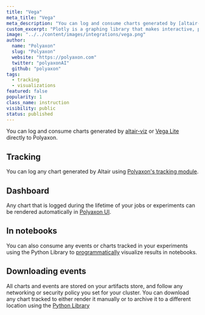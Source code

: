 ```yaml
---
title: "Vega"
meta_title: "Vega"
meta_description: "You can log and consume charts generated by [altair-viz](https://altair-viz.github.io/) or [Vega Lite](http://vega.github.io/vega-lite/) directly to Polyaxon."
custom_excerpt: "Plotly is a graphing library that makes interactive, publication-quality graphs. Examples of how to make line plots, scatter plots, area charts, bar charts, error bars, box plots, histograms, heatmaps, subplots, multiple-axes, polar charts, and bubble charts. "
image: "../../content/images/integrations/vega.png"
author:
  name: "Polyaxon"
  slug: "Polyaxon"
  website: "https://polyaxon.com"
  twitter: "polyaxonAI"
  github: "polyaxon"
tags: 
  - tracking
  - visualizations
featured: false
popularity: 1
class_name: instruction
visibility: public
status: published
---
```


You can log and consume charts generated by [altair-viz](https://altair-viz.github.io/) or [Vega Lite](http://vega.github.io/vega-lite/) directly to Polyaxon.

## Tracking

You can log any chart generated by Altair using [Polyaxon's tracking module](/docs/experimentation/tracking/module/#log_altair_chart).

## Dashboard

Any chart that is logged during the lifetime of your jobs or experiments can be rendered automatically in [Polyaxon UI](/docs/experimentation/visualizations/custom/#altair).

## In notebooks

You can also consume any events or charts tracked in your experiments using the Python Library to [programmatically](/docs/experimentation/visualizations/programmatic/#single-run) visualize results in notebooks.

## Downloading events

All charts and events are stored on your artifacts store, and follow any networking or security policy you set for your cluster. 
You can download any chart tracked to either render it manually or to archive it to a different location using the [Python Library](/docs/core/python-library/run-client/#get_events) 
